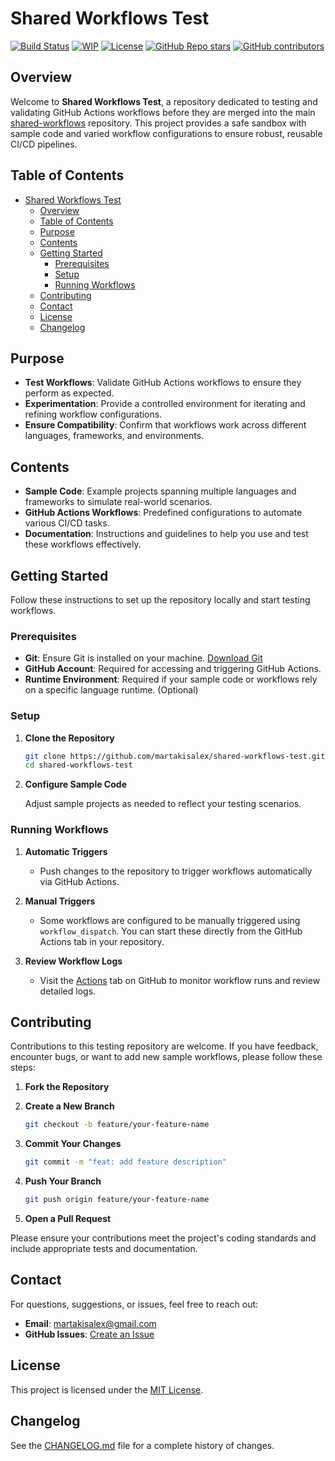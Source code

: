 # Shared Workflows Test

[![Build Status](https://github.com/martakisalex/shared-workflows-test/actions/workflows/ci.yml/badge.svg)](https://github.com/martakisalex/shared-workflows-test/actions)
[![WIP](https://img.shields.io/badge/status-WIP-orange)](https://github.com/martakisalex/shared-workflows-test)
[![License](https://img.shields.io/badge/License-MIT-yellow.svg)](LICENSE)
[![GitHub Repo stars](https://img.shields.io/github/stars/martakisalex/shared-workflows-test)](https://github.com/martakisalex/shared-workflows-test/stargazers)
[![GitHub contributors](https://img.shields.io/github/contributors/martakisalex/shared-workflows-test)](https://github.com/martakisalex/shared-workflows-test/graphs/contributors)

## Overview

Welcome to **Shared Workflows Test**, a repository dedicated to testing and validating GitHub Actions workflows before they are merged into the main [shared-workflows](https://github.com/martakisalex/shared-workflows) repository. This project provides a safe sandbox with sample code and varied workflow configurations to ensure robust, reusable CI/CD pipelines.

## Table of Contents

- [Shared Workflows Test](#shared-workflows-test)
  - [Overview](#overview)
  - [Table of Contents](#table-of-contents)
  - [Purpose](#purpose)
  - [Contents](#contents)
  - [Getting Started](#getting-started)
    - [Prerequisites](#prerequisites)
    - [Setup](#setup)
    - [Running Workflows](#running-workflows)
  - [Contributing](#contributing)
  - [Contact](#contact)
  - [License](#license)
  - [Changelog](#changelog)

## Purpose

- **Test Workflows**: Validate GitHub Actions workflows to ensure they perform as expected.
- **Experimentation**: Provide a controlled environment for iterating and refining workflow configurations.
- **Ensure Compatibility**: Confirm that workflows work across different languages, frameworks, and environments.

## Contents

- **Sample Code**: Example projects spanning multiple languages and frameworks to simulate real-world scenarios.
- **GitHub Actions Workflows**: Predefined configurations to automate various CI/CD tasks.
- **Documentation**: Instructions and guidelines to help you use and test these workflows effectively.

## Getting Started

Follow these instructions to set up the repository locally and start testing workflows.

### Prerequisites

- **Git**: Ensure Git is installed on your machine. [Download Git](https://git-scm.com/)
- **GitHub Account**: Required for accessing and triggering GitHub Actions.
- **Runtime Environment**: Required if your sample code or workflows rely on a specific language runtime. (Optional)

### Setup

1. **Clone the Repository**

   ```bash
   git clone https://github.com/martakisalex/shared-workflows-test.git
   cd shared-workflows-test
   ```

2. **Configure Sample Code**

   Adjust sample projects as needed to reflect your testing scenarios.

### Running Workflows

1. **Automatic Triggers**

   - Push changes to the repository to trigger workflows automatically via GitHub Actions.

2. **Manual Triggers**

   - Some workflows are configured to be manually triggered using `workflow_dispatch`. You can start these directly from the GitHub Actions tab in your repository.

3. **Review Workflow Logs**

   - Visit the [Actions](https://github.com/martakisalex/shared-workflows-test/actions) tab on GitHub to monitor workflow runs and review detailed logs.

## Contributing

Contributions to this testing repository are welcome. If you have feedback, encounter bugs, or want to add new sample workflows, please follow these steps:

1. **Fork the Repository**

2. **Create a New Branch**

   ```bash
   git checkout -b feature/your-feature-name
   ```

3. **Commit Your Changes**

   ```bash
   git commit -m "feat: add feature description"
   ```

4. **Push Your Branch**

   ```bash
   git push origin feature/your-feature-name
   ```

5. **Open a Pull Request**

Please ensure your contributions meet the project's coding standards and include appropriate tests and documentation.

## Contact

For questions, suggestions, or issues, feel free to reach out:

- **Email**: [martakisalex@gmail.com](martakisalex@gmail.com)
- **GitHub Issues**: [Create an Issue](https://github.com/martakisalex/shared-workflows-test/issues)

## License

This project is licensed under the [MIT License](LICENSE).

## Changelog

See the [CHANGELOG.md](CHANGELOG.md) file for a complete history of changes.
